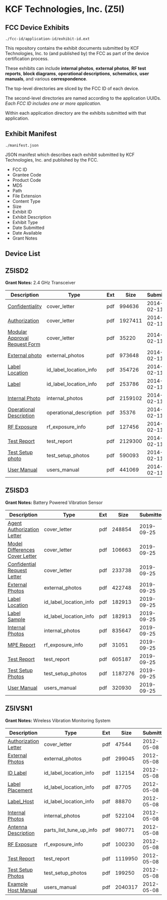 # KCF Technologies, Inc. (Z5I)
## FCC Device Exhibits

```
./fcc-id/application-id/exhibit-id.ext
```

This repository contains the exhibit documents submitted by KCF Technologies, Inc. to (and published by) the FCC as part of the device certification process.

These exhibits can include **internal photos**, **external photos**, **RF test reports**, **block diagrams**, **operational descriptions**, **schematics**, **user manuals**, and various **correspondence**.

The top-level directories are sliced by the FCC ID of each device.

The second-level directories are named according to the application UUIDs. *Each FCC ID includes one or more application.*

Within each application directory are the exhibits submitted with that application. 

## Exhibit Manifest

```
./manifest.json
```

JSON manifest which describes each exhibit submitted by KCF Technologies, Inc. and published by the FCC.

- FCC ID
- Grantee Code
- Product Code
- MD5
- Path
- File Extension
- Content Type
- Size
- Exhibit ID
- Exhibit Description
- Exhibit Type
- Date Submitted
- Date Available
- Grant Notes

## Device List
## Z5ISD2
**Grant Notes:** 2.4 GHz Transceiver

| Description | Type | Ext | Size | Submitted | Available |
| ----------- | ---- | --- | ---- | --------- | --------- |
| [Confidentiality](Z5ISD2/f7cfe3f03dc55ed1f477a145f1da7144/2186954.pdf) | cover_letter | pdf | 994636 | 2014-02-11 | 2014-02-14 |
| [Authorization](Z5ISD2/f7cfe3f03dc55ed1f477a145f1da7144/2186955.pdf) | cover_letter | pdf | 1927411 | 2014-02-11 | 2014-02-14 |
| [Modular Approval Request Form](Z5ISD2/f7cfe3f03dc55ed1f477a145f1da7144/2186962.pdf) | cover_letter | pdf | 35220 | 2014-02-11 | 2014-02-14 |
| [External photo](Z5ISD2/f7cfe3f03dc55ed1f477a145f1da7144/2186956.pdf) | external_photos | pdf | 973648 | 2014-02-11 | 2014-02-14 |
| [Label Location](Z5ISD2/f7cfe3f03dc55ed1f477a145f1da7144/2186960.pdf) | id_label_location_info | pdf | 354726 | 2014-02-11 | 2014-02-14 |
| [Label](Z5ISD2/f7cfe3f03dc55ed1f477a145f1da7144/2186961.pdf) | id_label_location_info | pdf | 253786 | 2014-02-11 | 2014-02-14 |
| [Internal Photo](Z5ISD2/f7cfe3f03dc55ed1f477a145f1da7144/2186957.pdf) | internal_photos | pdf | 2159102 | 2014-02-11 | 2014-02-14 |
| [Operational Description](Z5ISD2/f7cfe3f03dc55ed1f477a145f1da7144/2186958.pdf) | operational_description | pdf | 35376 | 2014-02-11 | 2014-02-14 |
| [RF Exposure](Z5ISD2/f7cfe3f03dc55ed1f477a145f1da7144/2186951.pdf) | rf_exposure_info | pdf | 127456 | 2014-02-11 | 2014-02-14 |
| [Test Report](Z5ISD2/f7cfe3f03dc55ed1f477a145f1da7144/2186952.pdf) | test_report | pdf | 2129300 | 2014-02-11 | 2014-02-14 |
| [Test Setup photo](Z5ISD2/f7cfe3f03dc55ed1f477a145f1da7144/2186953.pdf) | test_setup_photos | pdf | 590093 | 2014-02-11 | 2014-02-14 |
| [User Manual](Z5ISD2/f7cfe3f03dc55ed1f477a145f1da7144/2186959.pdf) | users_manual | pdf | 441069 | 2014-02-11 | 2014-02-14 |
## Z5ISD3
**Grant Notes:** Battery Powered Vibration Sensor

| Description | Type | Ext | Size | Submitted | Available |
| ----------- | ---- | --- | ---- | --------- | --------- |
| [Agent Authorization Letter](Z5ISD3/d18ec96cff22f168730191fc3c906df0/4458615.pdf) | cover_letter | pdf | 248854 | 2019-09-25 | 2019-09-25 |
| [Model Differences Cover Letter](Z5ISD3/d18ec96cff22f168730191fc3c906df0/4458616.pdf) | cover_letter | pdf | 106663 | 2019-09-25 | 2019-09-25 |
| [Confidential Request Letter](Z5ISD3/d18ec96cff22f168730191fc3c906df0/4458622.pdf) | cover_letter | pdf | 233738 | 2019-09-25 | 2019-09-25 |
| [External Photos](Z5ISD3/d18ec96cff22f168730191fc3c906df0/4458617.pdf) | external_photos | pdf | 422748 | 2019-09-25 | 2019-09-25 |
| [Label Location](Z5ISD3/d18ec96cff22f168730191fc3c906df0/4458619.pdf) | id_label_location_info | pdf | 182913 | 2019-09-25 | 2019-09-25 |
| [Label Sample](Z5ISD3/d18ec96cff22f168730191fc3c906df0/4458619.pdf) | id_label_location_info | pdf | 182913 | 2019-09-25 | 2019-09-25 |
| [Internal Photos](Z5ISD3/d18ec96cff22f168730191fc3c906df0/4458618.pdf) | internal_photos | pdf | 835647 | 2019-09-25 | 2019-09-25 |
| [MPE Report](Z5ISD3/d18ec96cff22f168730191fc3c906df0/4458621.pdf) | rf_exposure_info | pdf | 31051 | 2019-09-25 | 2019-09-25 |
| [Test Report](Z5ISD3/d18ec96cff22f168730191fc3c906df0/4458623.pdf) | test_report | pdf | 605187 | 2019-09-25 | 2019-09-25 |
| [Test Setup Photos](Z5ISD3/d18ec96cff22f168730191fc3c906df0/4458624.pdf) | test_setup_photos | pdf | 1187276 | 2019-09-25 | 2019-09-25 |
| [User Manual](Z5ISD3/d18ec96cff22f168730191fc3c906df0/4458625.pdf) | users_manual | pdf | 320930 | 2019-09-25 | 2019-09-25 |
## Z5IVSN1
**Grant Notes:** Wireless Vibration Monitoring System

| Description | Type | Ext | Size | Submitted | Available |
| ----------- | ---- | --- | ---- | --------- | --------- |
| [Authorization Letter](Z5IVSN1/547b60ebf55f30061d893f487f008f43/1692757.pdf) | cover_letter | pdf | 47544 | 2012-05-08 | 2012-05-08 |
| [External Photos](Z5IVSN1/547b60ebf55f30061d893f487f008f43/1692759.pdf) | external_photos | pdf | 299045 | 2012-05-08 | 2012-05-08 |
| [ID Label](Z5IVSN1/547b60ebf55f30061d893f487f008f43/1692760.pdf) | id_label_location_info | pdf | 112154 | 2012-05-08 | 2012-05-08 |
| [Label Placement](Z5IVSN1/547b60ebf55f30061d893f487f008f43/1692761.pdf) | id_label_location_info | pdf | 87705 | 2012-05-08 | 2012-05-08 |
| [Label_Host](Z5IVSN1/547b60ebf55f30061d893f487f008f43/1692762.pdf) | id_label_location_info | pdf | 88870 | 2012-05-08 | 2012-05-08 |
| [Internal Photos](Z5IVSN1/547b60ebf55f30061d893f487f008f43/1692763.pdf) | internal_photos | pdf | 522104 | 2012-05-08 | 2012-05-08 |
| [Antenna Description](Z5IVSN1/547b60ebf55f30061d893f487f008f43/1692764.pdf) | parts_list_tune_up_info | pdf | 980771 | 2012-05-08 | 2012-05-08 |
| [RF Exposure](Z5IVSN1/547b60ebf55f30061d893f487f008f43/1692765.pdf) | rf_exposure_info | pdf | 100230 | 2012-05-08 | 2012-05-08 |
| [Test Report](Z5IVSN1/547b60ebf55f30061d893f487f008f43/1692766.pdf) | test_report | pdf | 1119950 | 2012-05-08 | 2012-05-08 |
| [Test Setup Photos](Z5IVSN1/547b60ebf55f30061d893f487f008f43/1692767.pdf) | test_setup_photos | pdf | 199250 | 2012-05-08 | 2012-05-08 |
| [Example Host Manual](Z5IVSN1/547b60ebf55f30061d893f487f008f43/1691504.pdf) | users_manual | pdf | 2040317 | 2012-05-08 | 2012-05-08 |
